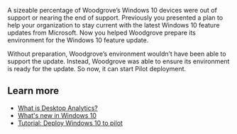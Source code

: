 
A sizeable percentage of Woodgrove’s Windows 10 devices were out of support or nearing the end of support. Previously you presented a plan to help your organization to stay current with the latest Windows 10 feature updates from Microsoft. Now you helped Woodgrove prepare its environment for the Windows 10 feature update.

Without preparation, Woodgrove’s environment wouldn’t have been able to support the update. Instead, Woodgrove was able to ensure its environment is ready for the update. So now, it can start Pilot deployment. 

## Learn more

- [What is Desktop Analytics?](https://docs.microsoft.com/configmgr/desktop-analytics/overview)
- [What's new in Windows 10](https://docs.microsoft.com/windows/whats-new/)
- [Tutorial: Deploy Windows 10 to pilot ](https://docs.microsoft.com/mem/configmgr/desktop-analytics/tutorial-windows10)

